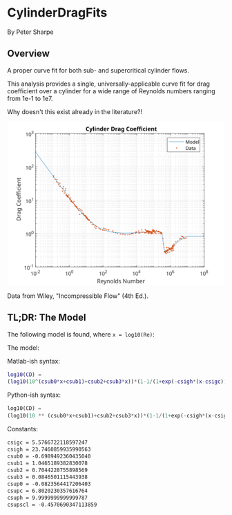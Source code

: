 # CylinderDragFits
By Peter Sharpe

## Overview

A proper curve fit for both sub- and supercritical cylinder flows. 

This analysis provides a single, universally-applicable curve fit for drag coefficient over a cylinder for a wide range of Reynolds numbers ranging from 1e-1 to 1e7.



Why doesn't this exist already in the literature?!

![Fit Display](cylinderdragfit.svg)

Data from Wiley, "Incompressible Flow" (4th Ed.).

## TL;DR: The Model

The following model is found, where `x = log10(Re)`:

The model:

Matlab-ish syntax:
```matlab
log10(CD) = 
(log10(10^(csub0*x+csub1)+csub2+csub3*x))*(1-1/(1+exp(-csigh*(x-csigc)))) + (csup0+csupscl/csuph*log(exp(csuph*(csupc-x))+1))*(1/(1+exp(-csigh*(x-csigc))))
```

Python-ish syntax:
```python
log10(CD) = 
(log10(10 ** (csub0*x+csub1)+csub2+csub3*x))*(1-1/(1+exp(-csigh*(x-csigc)))) + (csup0+csupscl/csuph*log(exp(csuph*(csupc-x))+1))*(1/(1+exp(-csigh*(x-csigc))))
```
Constants:
```
csigc = 5.5766722118597247
csigh = 23.7460859935990563
csub0 = -0.6989492360435040
csub1 = 1.0465189382830078
csub2 = 0.7044228755898569
csub3 = 0.0846501115443938
csup0 = -0.0823564417206403
csupc = 6.8020230357616764
csuph = 9.9999999999999787
csupscl = -0.4570690347113859
```
